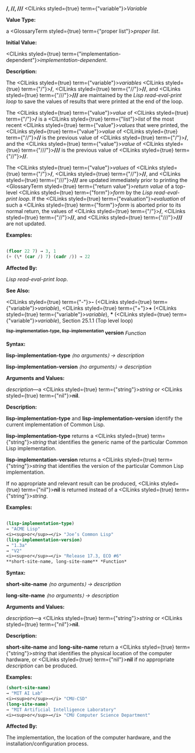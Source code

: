 **/, //, ///** <ClLinks styled={true} term={"variable"}><i>Variable</i></ClLinks> 



**Value Type:** 



a <GlossaryTerm styled={true} term={"proper list"}><i>proper list</i></GlossaryTerm>. 



**Initial Value:** 



<ClLinks styled={true} term={"implementation-dependent"}><i>implementation-dependent</i></ClLinks>. 



**Description:** 



The <ClLinks styled={true} term={"variable"}><i>variables</i></ClLinks> <ClLinks styled={true} term={"/"}><b>/</b></ClLinks>, <ClLinks styled={true} term={"//"}><b>//</b></ClLinks>, and <ClLinks styled={true} term={"///"}><b>///</b></ClLinks> are maintained by the *Lisp read-eval-print loop* to save the values of results that were printed at the end of the loop. 



The <ClLinks styled={true} term={"value"}><i>value</i></ClLinks> of <ClLinks styled={true} term={"/"}><b>/</b></ClLinks> is a <ClLinks styled={true} term={"list"}><i>list</i></ClLinks> of the most recent <ClLinks styled={true} term={"value"}><i>values</i></ClLinks> that were printed, the <ClLinks styled={true} term={"value"}><i>value</i></ClLinks> of <ClLinks styled={true} term={"//"}><b>//</b></ClLinks> is the previous value of <ClLinks styled={true} term={"/"}><b>/</b></ClLinks>, and the <ClLinks styled={true} term={"value"}><i>value</i></ClLinks> of <ClLinks styled={true} term={"///"}><b>///</b></ClLinks> is the previous value of <ClLinks styled={true} term={"//"}><b>//</b></ClLinks>. 



The <ClLinks styled={true} term={"value"}><i>values</i></ClLinks> of <ClLinks styled={true} term={"/"}><b>/</b></ClLinks>, <ClLinks styled={true} term={"//"}><b>//</b></ClLinks>, and <ClLinks styled={true} term={"///"}><b>///</b></ClLinks> are updated immediately prior to printing the <GlossaryTerm styled={true} term={"return value"}><i>return value</i></GlossaryTerm> of a top-level <ClLinks styled={true} term={"form"}><i>form</i></ClLinks> by the *Lisp read-eval-print loop*. If the <ClLinks styled={true} term={"evaluation"}><i>evaluation</i></ClLinks> of such a <ClLinks styled={true} term={"form"}><i>form</i></ClLinks> is aborted prior to its normal return, the values of <ClLinks styled={true} term={"/"}><b>/</b></ClLinks>, <ClLinks styled={true} term={"//"}><b>//</b></ClLinks>, and <ClLinks styled={true} term={"///"}><b>///</b></ClLinks> are not updated. 



**Examples:**
```lisp
 
(floor 22 7) → 3, 1 
(+ (\* (car /) 7) (cadr /)) → 22 
```
**Affected By:** 



*Lisp read-eval-print loop*. 



**See Also:** 



<ClLinks styled={true} term={"-"}><b>-</b></ClLinks> (<ClLinks styled={true} term={"variable"}><i>variable</i></ClLinks>), <ClLinks styled={true} term={"+"}><b>+</b></ClLinks> (<ClLinks styled={true} term={"variable"}><i>variable</i></ClLinks>), **\*** (<ClLinks styled={true} term={"variable"}><i>variable</i></ClLinks>), Section 25.1.1 (Top level loop) 







 



 



<b><sup>lisp-implementation-type, lisp-implementation</sup> version</b> <i>Function</i> 



**Syntax:** 



**lisp-implementation-type** *⟨no arguments⟩ → description* 



**lisp-implementation-version** *⟨no arguments⟩ → description* 



**Arguments and Values:** 



*description*—a <ClLinks styled={true} term={"string"}><i>string</i></ClLinks> or <ClLinks styled={true} term={"nil"}><b>nil</b></ClLinks>. 



**Description:** 



**lisp-implementation-type** and **lisp-implementation-version** identify the current implementation of Common Lisp. 



**lisp-implementation-type** returns a <ClLinks styled={true} term={"string"}><i>string</i></ClLinks> that identifies the generic name of the particular Common Lisp implementation. 



**lisp-implementation-version** returns a <ClLinks styled={true} term={"string"}><i>string</i></ClLinks> that identifies the version of the particular Common Lisp implementation. 



If no appropriate and relevant result can be produced, <ClLinks styled={true} term={"nil"}><b>nil</b></ClLinks> is returned instead of a <ClLinks styled={true} term={"string"}><i>string</i></ClLinks>. 

**Examples:**
```lisp
 
(lisp-implementation-type) 
→ "ACME Lisp" 
<i><sup>or</sup>→</i> "Joe’s Common Lisp" 
(lisp-implementation-version) 
→ "1.3a" 
→ "V2" 
<i><sup>or</sup>→</i> "Release 17.3, ECO #6" 
**short-site-name, long-site-name** *Function* 
```
**Syntax:** 



**short-site-name** *⟨no arguments⟩ → description* 



**long-site-name** *⟨no arguments⟩ → description* 







 



 



**Arguments and Values:** 



*description*—a <ClLinks styled={true} term={"string"}><i>string</i></ClLinks> or <ClLinks styled={true} term={"nil"}><b>nil</b></ClLinks>. 



**Description:** 



**short-site-name** and **long-site-name** return a <ClLinks styled={true} term={"string"}><i>string</i></ClLinks> that identifies the physical location of the computer hardware, or <ClLinks styled={true} term={"nil"}><b>nil</b></ClLinks> if no appropriate *description* can be produced. 



**Examples:**
```lisp
(short-site-name) 
→ "MIT AI Lab" 
<i><sup>or</sup>→</i> "CMU-CSD" 
(long-site-name) 
→ "MIT Artificial Intelligence Laboratory" 
<i><sup>or</sup>→</i> "CMU Computer Science Department" 
```
**Affected By:** 



The implementation, the location of the computer hardware, and the installation/configuration process. 



